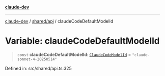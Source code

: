 [**claude-dev**](../../../README.md)

***

[claude-dev](../../../README.md) / [shared/api](../README.md) / claudeCodeDefaultModelId

# Variable: claudeCodeDefaultModelId

> `const` **claudeCodeDefaultModelId**: [`ClaudeCodeModelId`](../type-aliases/ClaudeCodeModelId.md) = `"claude-sonnet-4-20250514"`

Defined in: src/shared/api.ts:325

